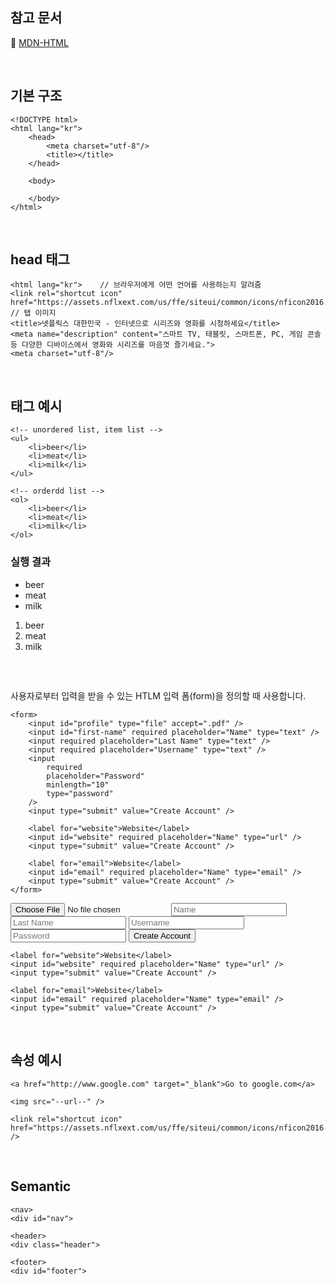 ## 참고 문서

:bookmark_tabs: [MDN-HTML](https://developer.mozilla.org/ko/docs/Web/HTML/Element/html)

<br/>

## 기본 구조

```
<!DOCTYPE html>
<html lang="kr">
    <head>
        <meta charset="utf-8"/>
        <title></title>
    </head>

    <body>

    </body>
</html>

```

</br>

## head 태그

```
<html lang="kr">    // 브라우저에게 어떤 언어를 사용하는지 알려줌
<link rel="shortcut icon" href="https://assets.nflxext.com/us/ffe/siteui/common/icons/nficon2016.ico">  // 탭 이미지
<title>넷플릭스 대한민국 - 인터넷으로 시리즈와 영화를 시청하세요</title>
<meta name="description" content="스마트 TV, 태블릿, 스마트폰, PC, 게임 콘솔 등 다양한 디바이스에서 영화와 시리즈를 마음껏 즐기세요.">
<meta charset="utf-8"/>
```

<br/>

## 태그 예시

```
<!-- unordered list, item list -->
<ul>
    <li>beer</li>
    <li>meat</li>
    <li>milk</li>
</ul>

<!-- orderdd list -->
<ol>
    <li>beer</li>
    <li>meat</li>
    <li>milk</li>
</ol>
```

### 실행 결과

<!-- unordered list, item list -->
<ul>
    <li>beer</li>
    <li>meat</li>
    <li>milk</li>
</ul>

<!-- orderdd list -->
<ol>
    <li>beer</li>
    <li>meat</li>
    <li>milk</li>
</ol>

<br/>

## <form>

사용자로부터 입력을 받을 수 있는 HTLM 입력 폼(form)을 정의할 때 사용합니다.

```
<form>
    <input id="profile" type="file" accept=".pdf" />
    <input id="first-name" required placeholder="Name" type="text" />
    <input required placeholder="Last Name" type="text" />
    <input required placeholder="Username" type="text" />
    <input
        required
        placeholder="Password"
        minlength="10"
        type="password"
    />
    <input type="submit" value="Create Account" />

    <label for="website">Website</label>
    <input id="website" required placeholder="Name" type="url" />
    <input type="submit" value="Create Account" />

    <label for="email">Website</label>
    <input id="email" required placeholder="Name" type="email" />
    <input type="submit" value="Create Account" />
</form>
```

<form>
    <input id="profile" type="file" accept=".pdf" />
    <input id="first-name" required placeholder="Name" type="text" />
    <input required placeholder="Last Name" type="text" />
    <input required placeholder="Username" type="text" />
    <input
        required
        placeholder="Password"
        minlength="10"
        type="password"
    />
    <input type="submit" value="Create Account" />

    <label for="website">Website</label>
    <input id="website" required placeholder="Name" type="url" />
    <input type="submit" value="Create Account" />

    <label for="email">Website</label>
    <input id="email" required placeholder="Name" type="email" />
    <input type="submit" value="Create Account" />

</form>

<br/>

## 속성 예시

```
<a href="http://www.google.com" target="_blank">Go to google.com</a>

<img src="--url--" />

<link rel="shortcut icon" href="https://assets.nflxext.com/us/ffe/siteui/common/icons/nficon2016.ico" />
```

<br/>

## Semantic

```
<nav>
<div id="nav">

<header>
<div class="header">

<footer>
<div id="footer">

```
